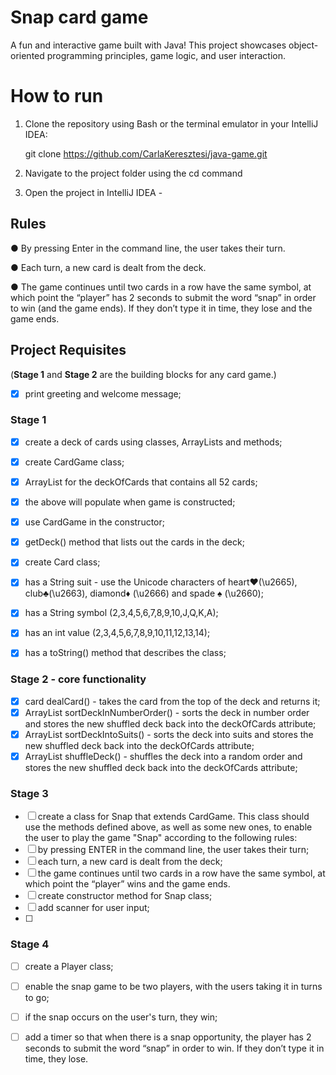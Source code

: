# Snap card game

A fun and interactive game built with Java! This project showcases object-oriented programming principles, game logic, 
and user interaction.



# How to run

1. Clone the repository using Bash or the terminal emulator in your IntelliJ IDEA:

   git clone https://github.com/CarlaKeresztesi/java-game.git

2. Navigate to the project folder using the cd command

3. Open the project in IntelliJ IDEA - 

## Rules

● By pressing Enter in the command line, the user takes their turn.

● Each turn, a new card is dealt from the deck.

● The game continues until two cards in a row have the same symbol, at which point the “player” has 2 seconds to 
submit the word “snap” in order to win (and the game ends). If they don’t type it in time, they lose and the game ends.


## Project Requisites
(**Stage 1** and **Stage 2** are the building blocks for any card game.)

-   [x] print greeting and welcome message;

### **Stage 1**

-   [x] create a deck of cards using classes, ArrayLists and methods; 
-   [x] create CardGame class;
-   [x] ArrayList<Card> for the deckOfCards that contains all 52 cards;
-   [x] the above will populate when game is constructed;
-   [x] use CardGame in the constructor;
-   [x] getDeck() method that lists out the cards in the deck;

-   [x] create Card class;
-   [x] has a String suit - use the Unicode characters of heart♥(\u2665), club♣(\u2663), diamond♦ (\u2666) and 
 spade ♠ (\u2660);
-   [x] has a String symbol (2,3,4,5,6,7,8,9,10,J,Q,K,A);
-   [x] has an int value (2,3,4,5,6,7,8,9,10,11,12,13,14);
-   [x] has a toString() method that describes the class;

### **Stage 2** - core functionality

-   [x] card dealCard() - takes the card from the top of the deck and returns it;
-   [x] ArrayList<Card> sortDeckInNumberOrder() - sorts the deck in number order and stores
    the new shuffled deck back into the deckOfCards attribute;
-   [x] ArrayList<Card> sortDeckIntoSuits() - sorts the deck into suits and stores the new
    shuffled deck back into the deckOfCards attribute;
-   [x] ArrayList<Card> shuffleDeck() - shuffles the deck into a random order and stores the new shuffled deck back into
    the deckOfCards attribute;

### **Stage 3**

-   [ ] create a class for Snap that extends CardGame.  This class should use the methods defined above, as well as 
some new ones, to enable the user to play the game "Snap" according to the following rules:
-   [ ] by pressing ENTER in the command line, the user takes their turn;
-   [ ] each turn, a new card is dealt from the deck;
-   [ ] the game continues until two cards in a row have the same symbol, at which point the “player” wins and 
the game ends.
-   [ ] create constructor method for Snap class;
-   [ ] add scanner for user input;
-   [ ]

### **Stage 4**

-   [ ] create a Player class;
-   [ ] enable the snap game to be two players, with the users taking it in turns to go;
-   [ ] if the snap occurs on the user's turn, they win;
-   [ ] add a timer so that when there is a snap opportunity, the player has 2 seconds to submit the word “snap” in 
order to win. If they don’t type it in time, they lose.








